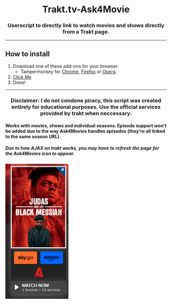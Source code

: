 <p>
    <h1 align="center"><strong>Trakt.tv-Ask4Movie</strong></h1>
    <h3 align="center">Userscript to directly link to watch movies and shows directly from a Trakt page.</h3>
    <p align="center">
<hr>
<p>
    <h2 align="left">How to install</h2>
    <ol align="left">
        <li>Download one of these add-ons for your browser:
            <ul>
                <li>Tampermonkey for <a
                        href="https://chrome.google.com/webstore/detail/tampermonkey/dhdgffkkebhmkfjojejmpbldmpobfkfo?hl=en">Chrome</a>,
                    <a href="https://addons.mozilla.org/en-GB/firefox/addon/tampermonkey/">Firefox</a> or <a
                        href="https://addons.opera.com/en-gb/extensions/details/tampermonkey-beta/">Opera</a>.</li>
            </ul>
        </li>
        <li><a href="https://github.com/wadforth/Trakt.tv-Ask4Movie/raw/main/Trakt%20link%20to%20Ask4Movie.user.js">Click Me</a></li>
        <li>Done!</li>
    </ol>
    <hr>
     <h3 align="center"><b>Disclaimer:</b> I do not condone piracy, this script was created entirely for educational purposes. Use the official services provided by trakt when neccessary.</h3>
</p>
<h4>
Works with movies, shows and individual seasons. Episode support won't be added due to the way Ask4Movies handles episodes (they're all linked to the same season URL).</h4>
<h5>Due to how AJAX on trakt works, you may have to refresh the page for the Ask4Movies icon to appear.</h5>

<img src="image.png" style="margin: auto;"/>
